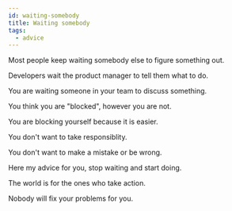 ```yaml
---
id: waiting-somebody
title: Waiting somebody
tags:
  - advice
---
```


Most people keep waiting somebody else to figure something out.

Developers wait the product manager to tell them what to do.

You are waiting someone in your team to discuss something.

You think you are "blocked", however you are not.

You are blocking yourself because it is easier.

You don't want to take responsiblity. 

You don't want to make a mistake or be wrong.

Here my advice for you, stop waiting and start doing.

The world is for the ones who take action.

Nobody will fix your problems for you.



